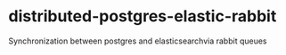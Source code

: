 # distributed-postgres-elastic-rabbit
Synchronization between postgres and elasticsearchvia rabbit queues
